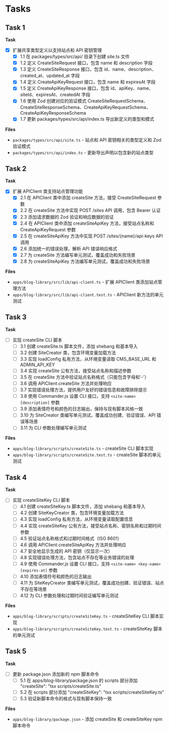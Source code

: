 # Tasks

## Task 1

**Task**

- [x] 扩展共享类型定义以支持站点和 API 密钥管理
  - [x] 1.1 在 packages/types/src/api/ 目录下创建 site.ts 文件
  - [x] 1.2 定义 CreateSiteRequest 接口，包含 name 和 description 字段
  - [x] 1.3 定义 CreateSiteResponse 接口，包含 id、name、description、created_at、updated_at 字段
  - [x] 1.4 定义 CreateApiKeyRequest 接口，包含 name 和 expiresAt 字段
  - [x] 1.5 定义 CreateApiKeyResponse 接口，包含 id、apiKey、name、siteId、expiresAt、createdAt 字段
  - [x] 1.6 使用 Zod 创建对应的验证模式 CreateSiteRequestSchema、CreateSiteResponseSchema、CreateApiKeyRequestSchema、CreateApiKeyResponseSchema
  - [x] 1.7 更新 packages/types/src/api/index.ts 导出新定义的类型和模式

**Files**

- `packages/types/src/api/site.ts` - 站点和 API 密钥相关的类型定义和 Zod 验证模式
- `packages/types/src/api/index.ts` - 更新导出声明以包含新的站点类型

## Task 2

**Task**

- [x] 扩展 APIClient 类支持站点管理功能
  - [x] 2.1 在 APIClient 类中添加 createSite 方法，接受 CreateSiteRequest 参数
  - [x] 2.2 在 createSite 方法中实现 POST /sites API 调用，包含 Bearer 认证
  - [x] 2.3 添加请求数据的 Zod 验证和响应数据的验证
  - [x] 2.4 在 APIClient 类中添加 createSiteApiKey 方法，接受站点名称和 CreateApiKeyRequest 参数
  - [x] 2.5 在 createSiteApiKey 方法中实现 POST /sites/{name}/api-keys API 调用
  - [x] 2.6 添加统一的错误处理，解析 API 错误响应格式
  - [x] 2.7 为 createSite 方法编写单元测试，覆盖成功和失败场景
  - [x] 2.8 为 createSiteApiKey 方法编写单元测试，覆盖成功和失败场景

**Files**

- `apps/blog-library/src/lib/api-client.ts` - 扩展 APIClient 类添加站点管理方法
- `apps/blog-library/src/lib/api-client.test.ts` - APIClient 新方法的单元测试

## Task 3

**Task**

- [ ] 实现 createSite CLI 脚本
  - [ ] 3.1 创建 createSite.ts 脚本文件，添加 shebang 和基本导入
  - [ ] 3.2 创建 SiteCreator 类，包含环境变量加载方法
  - [ ] 3.3 实现 loadConfig 私有方法，从环境变量读取 CMS_BASE_URL 和 ADMIN_API_KEY
  - [ ] 3.4 实现 createSite 公有方法，接受站点名称和描述参数
  - [ ] 3.5 在 createSite 方法中验证站点名称格式（只能包含字母和'-'）
  - [ ] 3.6 调用 APIClient.createSite 方法并处理响应
  - [ ] 3.7 实现错误处理方法，提供用户友好的错误信息和故障排除提示
  - [ ] 3.8 使用 Commander.js 设置 CLI 接口，支持 `<site-name> [description]` 参数
  - [ ] 3.9 添加表情符号和颜色的日志输出，保持与现有脚本风格一致
  - [ ] 3.10 为 SiteCreator 类编写单元测试，覆盖成功创建、验证错误、API 错误等场景
  - [ ] 3.11 为 CLI 参数处理编写单元测试

**Files**

- `apps/blog-library/scripts/createSite.ts` - createSite CLI 脚本实现
- `apps/blog-library/scripts/createSite.test.ts` - createSite 脚本的单元测试

## Task 4

**Task**

- [ ] 实现 createSiteKey CLI 脚本
  - [ ] 4.1 创建 createSiteKey.ts 脚本文件，添加 shebang 和基本导入
  - [ ] 4.2 创建 SiteKeyCreator 类，包含环境变量加载方法
  - [ ] 4.3 实现 loadConfig 私有方法，从环境变量读取配置信息
  - [ ] 4.4 实现 createSiteKey 公有方法，接受站点名称、密钥名称和过期时间参数
  - [ ] 4.5 验证站点名称格式和过期时间格式（ISO 8601）
  - [ ] 4.6 调用 APIClient.createSiteApiKey 方法并处理响应
  - [ ] 4.7 安全地显示生成的 API 密钥（仅显示一次）
  - [ ] 4.8 实现错误处理方法，包含站点不存在等业务错误的处理
  - [ ] 4.9 使用 Commander.js 设置 CLI 接口，支持 `<site-name> <key-name> [expires-at]` 参数
  - [ ] 4.10 添加表情符号和颜色的日志输出
  - [ ] 4.11 为 SiteKeyCreator 类编写单元测试，覆盖成功创建、验证错误、站点不存在等场景
  - [ ] 4.12 为 CLI 参数处理和过期时间验证编写单元测试

**Files**

- `apps/blog-library/scripts/createSiteKey.ts` - createSiteKey CLI 脚本实现
- `apps/blog-library/scripts/createSiteKey.test.ts` - createSiteKey 脚本的单元测试

## Task 5

**Task**

- [ ] 更新 package.json 添加新的 npm 脚本命令
  - [ ] 5.1 在 apps/blog-library/package.json 的 scripts 部分添加 "createSite": "tsx scripts/createSite.ts"
  - [ ] 5.2 在 scripts 部分添加 "createSiteKey": "tsx scripts/createSiteKey.ts"
  - [ ] 5.3 验证新脚本命令的格式与现有脚本保持一致

**Files**

- `apps/blog-library/package.json` - 添加 createSite 和 createSiteKey npm 脚本命令
